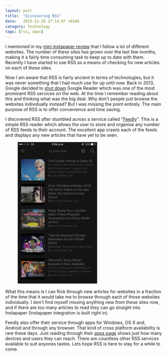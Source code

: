 ```yaml
---
layout: post
title:  "Discovering RSS"
date:   2015-12-28 17:14:07 +0100
category: Technology
tags: [rss, apps]
---
```


I mentioned in my [mini instapaper review][instarev] that I follow a lot of different websites. The number of these sites has grown over the last few months, making it a fairly time consuming task to keep up to date with them. Recently I have started to use RSS as a means of checking for new articles on each of these sites.

Now I am aware that RSS is fairly ancient in terms of technologies, but it was never something that I had much use for up until now. Back in 2013, Google decided to [shut down][readershutdown] Google Reader which was one of the most prominent RSS services on the web. At the time I remember reading about this and thinking what was the big deal. Why don't people just browse the websites individually instead? But I was missing the point entirely. The main purpose of RSS is to offer convenience and time saving. 

I discovered RSS after stumbled across a service called "[Feedly][feedly]". This is a simple RSS reader which allows the user to store and organise any number of RSS feeds to their account. The excellent app crawls each of the feeds and displays any new articles that have yet to be seen.
<figure>
	<img src="/images/2015/12/feedly1.PNG" width="254" />
</figure>
What this means is I can flick through new articles for websites in a fraction of the time that it would take me to browse through each of those websites individually. I don't find myself missing anything new from these sites now, and if there are too many articles to read they can go straight into Instapaper (Instapaper integration is built right in). 

Feedly also offer their service through apps for Windows, OS X and, Android and through any browser. That kind of cross platform availability is rare these days. Just reading through their [apps page][feedlyapps] shows just how many devices and users they can reach. There are countless other RSS services available to suit anyones tastes. Lets hope RSS is here to stay for a while to come.

[instarev]: http://www.colm.io/2015/12/22/must-have-ios-apps-2015-edition#instapaper
[readershutdown]: http://googlereader.blogspot.ie/2013/07/a-final-farewell.html
[feedly]: https://feedly.com/
[feedlyapps]: http://feedly.com/apps.html